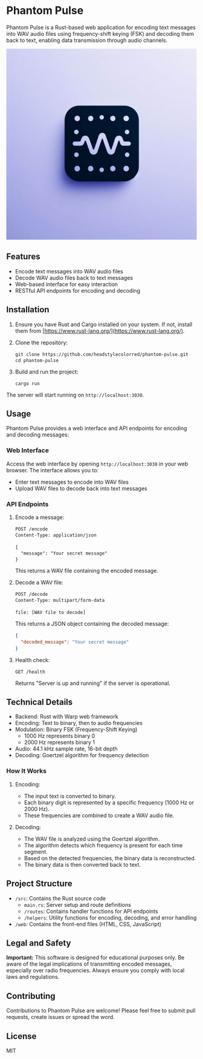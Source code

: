 # Phantom Pulse

Phantom Pulse is a Rust-based web application for encoding text messages into WAV audio files using frequency-shift keying (FSK) and decoding them back to text, enabling data transmission through audio channels.

![Phantom Pulse Logo](resources/simple_wave.jpeg)

## Features

- Encode text messages into WAV audio files
- Decode WAV audio files back to text messages
- Web-based interface for easy interaction
- RESTful API endpoints for encoding and decoding

## Installation

1. Ensure you have Rust and Cargo installed on your system. If not, install them from [https://www.rust-lang.org/](https://www.rust-lang.org/).

2. Clone the repository:
   ```
   git clone https://github.com/headstylecolorred/phantom-pulse.git
   cd phantom-pulse
   ```

3. Build and run the project:
   ```
   cargo run
   ```

The server will start running on `http://localhost:3030`.

## Usage

Phantom Pulse provides a web interface and API endpoints for encoding and decoding messages:

### Web Interface

Access the web interface by opening `http://localhost:3030` in your web browser. The interface allows you to:

- Enter text messages to encode into WAV files
- Upload WAV files to decode back into text messages

### API Endpoints

1. Encode a message:
   ```
   POST /encode
   Content-Type: application/json

   {
     "message": "Your secret message"
   }
   ```
   This returns a WAV file containing the encoded message.

2. Decode a WAV file:
   ```
   POST /decode
   Content-Type: multipart/form-data

   file: [WAV file to decode]
   ```
   This returns a JSON object containing the decoded message:
   ```json
   {
     "decoded_message": "Your secret message"
   }
   ```

3. Health check:
   ```
   GET /health
   ```
   Returns "Server is up and running" if the server is operational.

## Technical Details

- Backend: Rust with Warp web framework
- Encoding: Text to binary, then to audio frequencies
- Modulation: Binary FSK (Frequency-Shift Keying)
  - 1000 Hz represents binary 0
  - 2000 Hz represents binary 1
- Audio: 44.1 kHz sample rate, 16-bit depth
- Decoding: Goertzel algorithm for frequency detection

### How It Works

1. Encoding:
   - The input text is converted to binary.
   - Each binary digit is represented by a specific frequency (1000 Hz or 2000 Hz).
   - These frequencies are combined to create a WAV audio file.

2. Decoding:
   - The WAV file is analyzed using the Goertzel algorithm.
   - The algorithm detects which frequency is present for each time segment.
   - Based on the detected frequencies, the binary data is reconstructed.
   - The binary data is then converted back to text.

## Project Structure

- `/src`: Contains the Rust source code
  - `main.rs`: Server setup and route definitions
  - `/routes`: Contains handler functions for API endpoints
  - `/helpers`: Utility functions for encoding, decoding, and error handling
- `/web`: Contains the front-end files (HTML, CSS, JavaScript)

## Legal and Safety

**Important:** This software is designed for educational purposes only. Be aware of the legal implications of transmitting encoded messages, especially over radio frequencies. Always ensure you comply with local laws and regulations.

## Contributing

Contributions to Phantom Pulse are welcome! Please feel free to submit pull requests, create issues or spread the word.

## License

MIT
